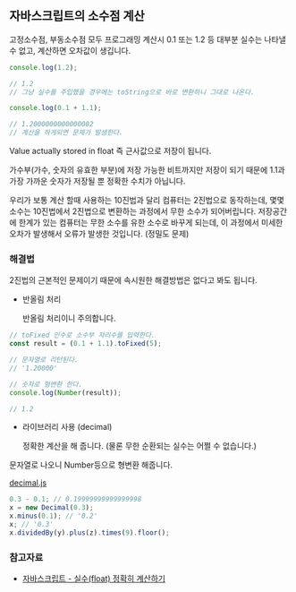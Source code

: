 ## 자바스크립트의 소수점 계산

고정소수점, 부동소수점 모두 프로그래밍 계산시 0.1 또는 1.2 등 대부분 실수는 나타낼 수 없고, 계산하면 오차값이 생깁니다.

```js
console.log(1.2);

// 1.2
// 그냥 실수를 주입했을 경우에는 toString으로 바로 변환하니 그대로 나온다.

console.log(0.1 + 1.1);

// 1.2000000000000002
// 계산을 하게되면 문제가 발생한다.
```

Value actually stored in float
즉 근사값으로 저장이 됩니다.

가수부(가수, 숫자의 유효한 부분)에 저장 가능한 비트까지만 저장이 되기 때문에 1.1과 가장 가까운 숫자가 저장될 뿐 정확한 수치가 아닙니다.

우리가 보통 계산 할때 사용하는 10진법과 달리 컴퓨터는 2진법으로 동작하는데, 몇몇 소수는 10진법에서 2진법으로 변환하는 과정에서 무한 소수가 되어버립니다. 저장공간에 한계가 있는 컴퓨터는 무한 소수를 유한 소수로 바꾸게 되는데, 이 과정에서 미세한 오차가 발생해서 오류가 발생한 것입니다. (정밀도 문제)

### 해결법

2진법의 근본적인 문제이기 때문에 속시원한 해결방법은 없다고 봐도 됩니다.

- 반올림 처리

  반올림 처리이니 주의합니다.

```jsx
// toFixed 인수로 소수부 자리수를 입력한다.
const result = (0.1 + 1.1).toFixed(5);

// 문자열로 리턴된다.
// '1.20000'

// 숫자로 형변환 한다.
console.log(Number(result));

// 1.2
```

- 라이브러리 사용 (decimal)

  정확한 계산을 해 줍니다. (물론 무한 순환되는 실수는 어쩔 수 없습니다.)

문자열로 나오니 Number등으로 형변환 해줍니다.

[decimal.js](https://github.com/MikeMcl/decimal.js)

```js
0.3 - 0.1; // 0.19999999999999998
x = new Decimal(0.3);
x.minus(0.1); // '0.2'
x; // '0.3'
x.dividedBy(y).plus(z).times(9).floor();
```

### 참고자료

- [자바스크립트 - 실수(float) 정확히 계산하기](https://velog.io/@jaybon/%EC%9E%90%EB%B0%94%EC%8A%A4%ED%81%AC%EB%A6%BD%ED%8A%B8-%EC%8B%A4%EC%88%98float-%EC%A0%95%ED%99%95%ED%9E%88-%EA%B3%84%EC%82%B0%ED%95%98%EA%B8%B0)
